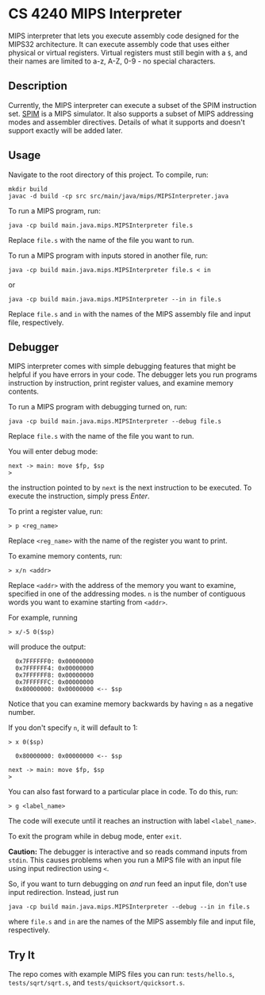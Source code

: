 # CS 4240 MIPS Interpreter

MIPS interpreter that lets you execute assembly code designed for the MIPS32 architecture.
It can execute assembly code that uses either physical or virtual registers. Virtual registers must still begin with a `$`, and their names are limited to a-z, A-Z, 0-9 - no special characters.

## Description
Currently, the MIPS interpreter can execute a subset of the SPIM instruction set. [SPIM](https://en.wikipedia.org/wiki/SPIM#targetText=SPIM%20is%20a%20MIPS%20processor,the%20University%20of%20Wisconsin%E2%80%93Madison.) is a MIPS simulator. It also supports a subset of MIPS addressing modes and assembler directives. Details of what it supports and doesn't support exactly will be added later.

## Usage
Navigate to the root directory of this project. To compile, run:

```
mkdir build
javac -d build -cp src src/main/java/mips/MIPSInterpreter.java
```

To run a MIPS program, run:

```
java -cp build main.java.mips.MIPSInterpreter file.s
```

Replace `file.s` with the name of the file you want to run.

To run a MIPS program with inputs stored in another file, run:

```
java -cp build main.java.mips.MIPSInterpreter file.s < in
```

or

```
java -cp build main.java.mips.MIPSInterpreter --in in file.s
```

Replace `file.s` and `in` with the names of the MIPS assembly file and input file, respectively.

## Debugger
MIPS interpreter comes with simple debugging features that might be helpful if you have errors in
your code. The debugger lets you run programs instruction by instruction, print register values, and
examine memory contents.

To run a MIPS program with debugging turned on, run:

```
java -cp build main.java.mips.MIPSInterpreter --debug file.s
```

Replace `file.s` with the name of the file you want to run.

You will enter debug mode:

```
next -> main: move $fp, $sp
> 
```

the instruction pointed to by `next` is the next instruction to be executed. To execute the
instruction, simply press _Enter_.

To print a register value, run:

```
> p <reg_name>
```

Replace `<reg_name>` with the name of the register you want to print.

To examine memory contents, run:

```
> x/n <addr>
```

Replace `<addr>` with the address of the memory you want to examine,
specified in one of the addressing modes. `n` is the number of
contiguous words you want to examine starting from `<addr>`.

For example, running

```
> x/-5 0($sp)
```

will produce the output:

```
  0x7FFFFFF0: 0x00000000
  0x7FFFFFF4: 0x00000000
  0x7FFFFFF8: 0x00000000
  0x7FFFFFFC: 0x00000000
  0x80000000: 0x00000000 <-- $sp
```

Notice that you can examine memory backwards by having `n` as a negative number.

If you don't specify `n`, it will default to 1:

```
> x 0($sp)

  0x80000000: 0x00000000 <-- $sp

next -> main: move $fp, $sp
>
```

You can also fast forward to a particular place in code. To do this, run:

```
> g <label_name>
```

The code will execute until it reaches an instruction with label `<label_name>`.

To exit the program while in debug mode, enter `exit`.

**Caution:** The debugger is interactive and so reads command inputs from `stdin`. This causes
problems when you run a MIPS file with an input file using input redirection using `<`.

So, if you want to turn debugging on _and_ run feed an input file, don't use input redirection. Instead, just
run

```
java -cp build main.java.mips.MIPSInterpreter --debug --in in file.s
```

where `file.s` and `in` are the names of the MIPS assembly file and input file, respectively.

## Try It
The repo comes with example MIPS files you can run: `tests/hello.s`, `tests/sqrt/sqrt.s`, and `tests/quicksort/quicksort.s`. 






